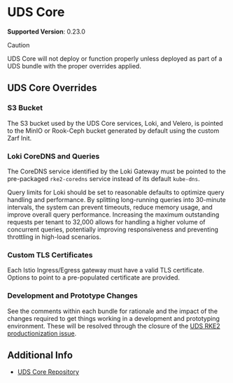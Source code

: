 # UDS Core

<!-- TODO: renovate setup -->
**Supported Version**: 0.23.0

> [!CAUTION]
> UDS Core will not deploy or function properly unless deployed as part of a UDS bundle with the proper overrides applied.

## UDS Core Overrides

### S3 Bucket

The S3 bucket used by the UDS Core services, Loki, and Velero, is pointed to the MinIO or Rook-Ceph bucket generated by default using the custom Zarf Init.

### Loki CoreDNS and Queries

The CoreDNS service identified by the Loki Gateway must be pointed to the pre-packaged `rke2-coredns` service instead of its default `kube-dns`.

Query limits for Loki should be set to reasonable defaults to optimize query handling and performance. By splitting long-running queries into 30-minute intervals, the system can prevent timeouts, reduce memory usage, and improve overall query performance. Increasing the maximum outstanding requests per tenant to 32,000 allows for handling a higher volume of concurrent queries, potentially improving responsiveness and preventing throttling in high-load scenarios.

### Custom TLS Certificates

Each Istio Ingress/Egress gateway must have a valid TLS certificate. Options to point to a pre-populated certificate are provided.

### Development and Prototype Changes

See the comments within each bundle for rationale and the impact of the changes required to get things working in a development and prototyping environment. These will be resolved through the closure of the [UDS RKE2 productionization issue](https://github.com/justinthelaw/uds-rke2/issues/43).

## Additional Info

- [UDS Core Repository](https://github.com/defenseunicorns/uds-core)
